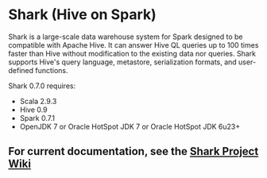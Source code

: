 # Shark (Hive on Spark)

Shark is a large-scale data warehouse system for Spark designed to be compatible with
Apache Hive. It can answer Hive QL queries up to 100 times faster than Hive without
modification to the existing data nor queries. Shark supports Hive's query language,
metastore, serialization formats, and user-defined functions.

Shark 0.7.0 requires:
* Scala 2.9.3
* Hive 0.9
* Spark 0.7.1
* OpenJDK 7 or Oracle HotSpot JDK 7 or Oracle HotSpot JDK 6u23+

## For current documentation, see the [Shark Project Wiki](https://github.com/amplab/shark/wiki)
